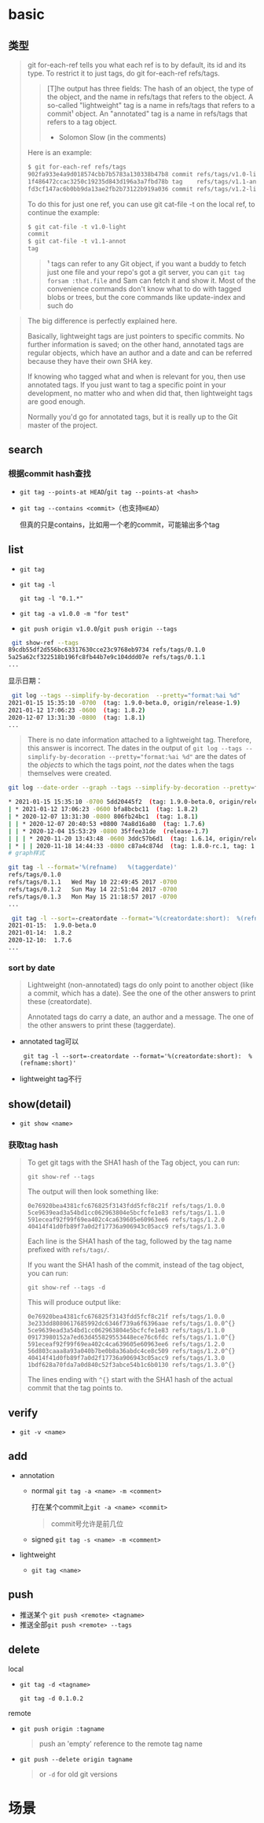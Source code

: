 # basic

## 类型

> git for-each-ref tells you what each ref is to by default, its id and its type. To restrict it to just tags, do git for-each-ref refs/tags.
>
> > [T]he output has three fields: The hash of an object, the type of the object, and the name in refs/tags that refers to the object. A so-called "lightweight" tag is a name in refs/tags that refers to a commit¹ object. An "annotated" tag is a name in refs/tags that refers to a tag object.
> >
> > - Solomon Slow (in the comments)
>
> Here is an example:
>
> ```sh
> $ git for-each-ref refs/tags                                           
> 902fa933e4a9d018574cbb7b5783a130338b47b8 commit refs/tags/v1.0-light
> 1f486472ccac3250c19235d843d196a3a7fbd78b tag    refs/tags/v1.1-annot
> fd3cf147ac6b0bb9da13ae2fb2b73122b919a036 commit refs/tags/v1.2-light
> ```
>
> To do this for just one ref, you can use git cat-file -t on the local ref, to continue the example:
>
> ```sh
> $ git cat-file -t v1.0-light
> commit
> $ git cat-file -t v1.1-annot
> tag
> ```
>
> 
>
> > ¹ tags can refer to any Git object, if you want a buddy to fetch just one file and your repo's got a git server, you can `git tag forsam :that.file` and Sam can fetch it and show it. Most of the convenience commands don't know what to do with tagged blobs or trees, but the core commands like update-index and such do



> The big difference is perfectly explained here.
>
> Basically, lightweight tags are just pointers to specific commits. No further information is saved; on the other hand, annotated tags are regular objects, which have an author and a date and can be referred because they have their own SHA key.
>
> If knowing who tagged what and when is relevant for you, then use annotated tags. If you just want to tag a specific point in your development, no matter who and when did that, then lightweight tags are good enough.
>
> Normally you'd go for annotated tags, but it is really up to the Git master of the project.







## search



### 根据commit hash查找

* `git tag --points-at HEAD`/`git tag --points-at <hash>`

* `git tag --contains <commit>`（也支持`HEAD`）

  但真的只是contains，比如用一个老的commit，可能输出多个tag



## list



* `git tag`

* `git tag -l`

  `git tag -l "0.1.*"`

* `git tag -a v1.0.0 -m "for test"`

* `git push origin v1.0.0`/`git push origin --tags`



```sh
 git show-ref --tags
89cdb55df2d556bc63317630cce23c9768eb9734 refs/tags/0.1.0
5a25a62cf322518b196fc8fb44b7e9c104ddd07e refs/tags/0.1.1
...
```



显示日期：

```sh
 git log --tags --simplify-by-decoration  --pretty="format:%ai %d"
2021-01-15 15:35:10 -0700  (tag: 1.9.0-beta.0, origin/release-1.9)
2021-01-12 17:06:23 -0600  (tag: 1.8.2)
2020-12-07 13:31:30 -0800  (tag: 1.8.1)
...
```

> There is no date information attached to a lightweight tag. Therefore, this answer is incorrect. The dates in the output of `git log --tags --simplify-by-decoration --pretty="format:%ai %d"` are the dates of the *objects* to which the tags point, *not* the dates when the tags themselves were created.

```sh
git log --date-order --graph --tags --simplify-by-decoration --pretty=format:'%ai %h %d'

* 2021-01-15 15:35:10 -0700 5dd20445f2  (tag: 1.9.0-beta.0, origin/release-1.9)
| * 2021-01-12 17:06:23 -0600 bfa8bcbc11  (tag: 1.8.2)
| * 2020-12-07 13:31:30 -0800 806fb24bc1  (tag: 1.8.1)
| | * 2020-12-07 20:40:53 +0800 74a8d16a80  (tag: 1.7.6)
| | * 2020-12-04 15:53:29 -0800 35ffee31de  (release-1.7)
| | | * 2020-11-20 13:43:48 -0600 3ddc57b6d1  (tag: 1.6.14, origin/release-1.6)
| * | | 2020-11-18 14:44:33 -0800 c87a4c874d  (tag: 1.8.0-rc.1, tag: 1.8.0)
# graph样式
```



```sh
git tag -l --format='%(refname)   %(taggerdate)'
refs/tags/0.1.0
refs/tags/0.1.1   Wed May 10 22:49:45 2017 -0700
refs/tags/0.1.2   Sun May 14 22:51:04 2017 -0700
refs/tags/0.1.3   Mon May 15 21:18:57 2017 -0700
...

 git tag -l --sort=-creatordate --format='%(creatordate:short):  %(refname:short)'
2021-01-15:  1.9.0-beta.0
2021-01-14:  1.8.2
2020-12-10:  1.7.6
...
```





### sort by date



> Lightweight (non-annotated) tags do only point to another object (like a commit, which has a date). See the one of the other answers to print these (creatordate).
>
> Annotated tags do carry a date, an author and a message. The one of the other answers to print these (taggerdate).



* annotated tag可以

  ` git tag -l --sort=-creatordate --format='%(creatordate:short):  %(refname:short)'`

* lightweight tag不行





## show(detail)



* `git show <name>`



### 获取tag hash

> To get git tags with the SHA1 hash of the Tag object, you can run:
>
> ```
> git show-ref --tags
> ```
>
> The output will then look something like:
>
> ```
> 0e76920bea4381cfc676825f3143fdd5fcf8c21f refs/tags/1.0.0
> 5ce9639ead3a54bd1cc062963804e5bcfcfe1e83 refs/tags/1.1.0
> 591eceaf92f99f69ea402c4ca639605e60963ee6 refs/tags/1.2.0
> 40414f41d0fb89f7a0d2f17736a906943c05acc9 refs/tags/1.3.0
> ```
>
> Each line is the SHA1 hash of the tag, followed by the tag name prefixed with `refs/tags/`.
>
> If you want the SHA1 hash of the commit, instead of the tag object, you can run:
>
> ```
> git show-ref --tags -d
> ```
>
> This will produce output like:
>
> ```
> 0e76920bea4381cfc676825f3143fdd5fcf8c21f refs/tags/1.0.0
> 3e233dd8080617685992dc6346f739a6f6396aae refs/tags/1.0.0^{}
> 5ce9639ead3a54bd1cc062963804e5bcfcfe1e83 refs/tags/1.1.0
> 09173980152a7ed63d455829553448ece76c6fdc refs/tags/1.1.0^{}
> 591eceaf92f99f69ea402c4ca639605e60963ee6 refs/tags/1.2.0
> 56d803caaa8a93a040b7be0b8a36abdc4ce8c509 refs/tags/1.2.0^{}
> 40414f41d0fb89f7a0d2f17736a906943c05acc9 refs/tags/1.3.0
> 1bdf628a70fda7a0d840c52f3abce54b1c6b0130 refs/tags/1.3.0^{}
> ```
>
> The lines ending with `^{}` start with the SHA1 hash of the actual commit that the tag points to.



## verify



* `git -v <name>`



## add



* annotation

  * normal `git tag -a <name> -m <comment>`

    打在某个commit上`git -a <name> <commit>`

    > commit号允许是前几位

  * signed `git tag -s <name> -m <comment>`

* lightweight

  * `git tag <name>`



## push



* 推送某个 `git push <remote> <tagname>`
* 推送全部`git push <remote> --tags`




## delete



local

* `git tag -d <tagname>`

  `git tag -d 0.1.0.2`




remote

* `git push origin :tagname` 

  > push an 'empty' reference to the remote tag name

* `git push --delete origin tagname`

  > or `-d` for old git versions



# 场景






